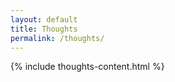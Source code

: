 ```yaml
---
layout: default
title: Thoughts
permalink: /thoughts/
---
```


<div class="page-content">
  <div class="wrapper">
    <div class="index-wrapper clearfix">
      {% include thoughts-content.html %}
    </div>
  </div>
</div>
